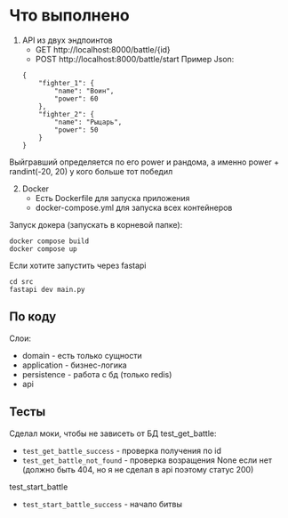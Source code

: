 # Что выполнено
1) API из двух эндпоинтов
    - GET http://localhost:8000/battle/{id}
    - POST http://localhost:8000/battle/start
    Пример Json:
    ```
    {
        "fighter_1": {
            "name": "Воин",
            "power": 60
        },
        "fighter_2": {
            "name": "Рыцарь",
            "power": 50
        }
    }
    ```

Выйгравший определяется по его power и рандома, а именно power + randint(-20, 20) у кого больше тот победил

2) Docker
    - Есть Dockerfile для запуска приложения
    - docker-compose.yml для запуска всех контейнеров

Запуск докера (запускать в корневой папке):
```
docker compose build
docker compose up
```
Если хотите запустить через fastapi
```
cd src
fastapi dev main.py
```

## По коду
Слои:
- domain - есть только сущности
- application - бизнес-логика
- persistence - работа с бд (только redis)
- api

## Тесты
Сделал моки, чтобы не зависеть от БД
test_get_battle:
- `test_get_battle_success` - проверка получения по id
- `test_get_battle_not_found` - проверка возращения None если нет (должно быть 404, но я не сделал в api поэтому статус 200)

test_start_battle
- `test_start_battle_success` - начало битвы